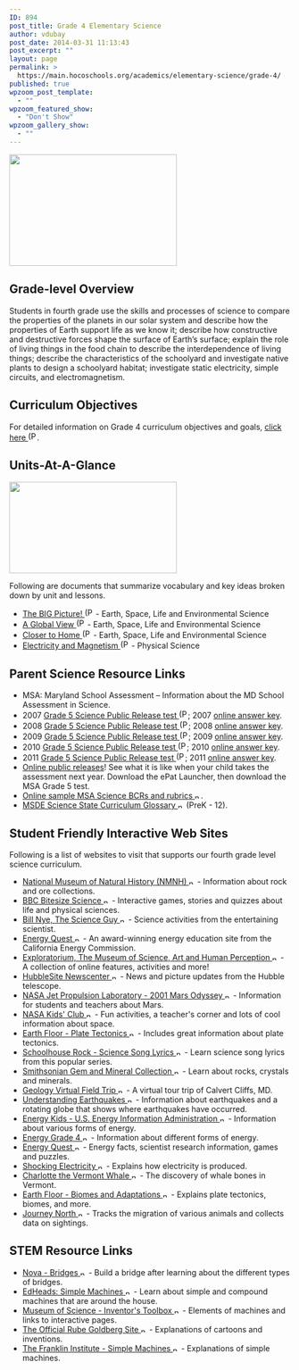 ```yaml
---
ID: 894
post_title: Grade 4 Elementary Science
author: vdubay
post_date: 2014-03-31 11:13:43
post_excerpt: ""
layout: page
permalink: >
  https://main.hocoschools.org/academics/elementary-science/grade-4/
published: true
wpzoom_post_template:
  - ""
wpzoom_featured_show:
  - "Don't Show"
wpzoom_gallery_show:
  - ""
---
```

<img class="pict" src="/f/academics/espic_streamlife.gif" alt="" width="300" height="200" />

<h2>Grade-level Overview</h2>

<p>Students in fourth grade use the skills and processes of science to compare the properties of the planets in our solar system and describe how the properties of Earth support life as we know it; describe how constructive and destructive forces shape the surface of Earth’s surface; explain the role of living things in the food chain to describe the interdependence of living things; describe the characteristics of the schoolyard and investigate native plants to design a schoolyard habitat; investigate static electricity, simple circuits, and electromagnetism.</p>

<h2>Curriculum Objectives</h2>

<p>For detailed information on Grade 4 curriculum objectives and goals, <a href="/f/academics/gr4doc_currobj_2011.pdf">click here <img alt="(PDF)" src="/f/images/bullet-pdf.gif" width="16" height="16" align="bottom" border="0" /></a>.</p>

<h2>Units-At-A-Glance</h2>

<img class="pict" src="/f/academics/espic_btrflygarden.gif" alt="" width="300" height="164" />

<p>Following are documents that summarize vocabulary and key ideas broken down by unit and lessons.</p>

<ul>
  <li><a href="/f/academics/gr4doc_eslescienceunit_bigpic.pdf">The BIG Picture! <img alt="(PDF)" src="/f/images/bullet-pdf.gif" width="16" height="16" align="bottom" border="0" /></a> - Earth, Space, Life and Environmental Science</li>
  <li><a href="/f/academics/gr4doc_eslescienceunit_globview.pdf">A Global View <img alt="(PDF)" src="/f/images/bullet-pdf.gif" width="16" height="16" align="bottom" border="0" /></a> - Earth, Space, Life and Environmental Science</li>
  <li><a href="/f/academics/gr4doc_eslescienceunit_closerhome.pdf">Closer to Home <img alt="(PDF)" src="/f/images/bullet-pdf.gif" width="16" height="16" align="bottom" border="0" /></a> - Earth, Space, Life and Environmental Science</li>
  <li><a href="/f/academics/gr4doc_physscienceunit.pdf">Electricity and Magnetism <img alt="(PDF)" src="/f/images/bullet-pdf.gif" width="16" height="16" align="bottom" border="0" /></a> - Physical Science</li>
</ul>

<h2>Parent Science Resource Links</h2>

<ul>
  <li>MSA: Maryland School Assessment – Information about the MD School Assessment in Science.</li>
  <li>2007 <a href="/f/academics/gr4doc_msaprt2007.pdf">Grade 5 Science Public Release test <img alt="(PDF)" src="/f/images/bullet-pdf.gif" width="16" height="16" align="bottom" border="0" /></a>; 2007 <a href="http://mdk12.org/instruction/curriculum/pr_grade5_science_2007_answerkeys.html" target="_blank">online answer key</a>.</li>
  <li>2008 <a href="/f/academics/gr4doc_msaprt2008.pdf">Grade 5 Science Public Release test <img alt="(PDF)" src="/f/images/bullet-pdf.gif" width="16" height="16" align="bottom" border="0" /></a>; 2008 <a href="http://mdk12.org/instruction/curriculum/pr_grade5_Science_2008_answerkeys.html" target="_blank">online answer key</a>.</li>
  <li>2009 <a href="/f/academics/gr4doc_msaprt2009.pdf">Grade 5 Science Public Release test <img alt="(PDF)" src="/f/images/bullet-pdf.gif" width="16" height="16" align="bottom" border="0" /></a>; 2009 <a href="http://mdk12.org/assessments/k_8/items/pr_grade5_science_2009_answerkeys.html" target="_blank">online answer key</a>.</li>
  <li>2010 <a href="/f/academics/gr5doc_msaprt2010.pdf">Grade 5 Science Public Release test <img alt="(PDF)" src="/f/images/bullet-pdf.gif" width="16" height="16" align="bottom" border="0" /></a>; 2010 <a href="http://mdk12.org/assessments/k_8/items/pr_grade5_science_2010_answerkeys.html" target="_blank">online answer key</a>.</li>
  <li>2011 <a href="/f/academics/gr5doc_msaprt2011.pdf">Grade 5 Science Public Release test <img alt="(PDF)" src="/f/images/bullet-pdf.gif" width="16" height="16" align="bottom" border="0" /></a>; 2011 <a href="http://mdk12.org/assessments/k_8/items/pr_grade5_science_2011_answerkeys.html" target="_blank">online answer key</a>.</li>
  <li><a href="http://www.pearsonaccess.com/cs/Satellite?c=Page&amp;childpagename=Maryland%2FmdPALPLayout&amp;cid=1175826727300&amp;pagename=mdPALPWrapper" target="_blank">Online public releases</a>! See what it is like when your child takes the assessment next year. Download the ePat Launcher, then download the MSA Grade 5 test.</li>
  <li><a href="http://mdk12.org/assessments/k_8/cr_grade5_science.html" target="_blank">Online sample MSA Science BCRs and rubrics <img alt="new webpage" src="/f/images/new_webpage.gif" width="11" height="10" align="bottom" border="0" /></a>.</li>
  <li><a href="http://www.mdk12.org/instruction/curriculum/science/glossary.shtml" target="_blank">MSDE Science State Curriculum Glossary <img alt="new webpage" src="/f/images/new_webpage.gif" width="11" height="10" align="bottom" border="0" /></a> (PreK - 12).</li>
</ul>

<h2>Student Friendly Interactive Web Sites</h2>

<p>Following is a list of websites to visit that supports our fourth grade level science curriculum.</p>

<ul>
  <li><a href="http://mineralsciences.si.edu/collections/rock_ore.htm" target="_blank">National Museum of Natural History (NMNH) <img alt="new webpage" src="/f/images/new_webpage.gif" width="11" height="10" align="bottom" border="0" /></a> - Information about rock and ore collections.</li>
  <li><a href="http://www.bbc.co.uk/schools/ks2bitesize/science/" target="_blank">BBC Bitesize Science <img alt="new webpage" src="/f/images/new_webpage.gif" width="11" height="10" align="bottom" border="0" /></a> - Interactive games, stories and quizzes about life and physical sciences.</li>
  <li><a href="http://www.billnye.com/" target="_blank">Bill Nye, The Science Guy <img alt="new webpage" src="/f/images/new_webpage.gif" width="11" height="10" align="bottom" border="0" /></a> - Science activities from the entertaining scientist.</li>
  <li><a href="http://www.energyquest.ca.gov/index.html" target="_blank">Energy Quest <img alt="new webpage" src="/f/images/new_webpage.gif" width="11" height="10" align="bottom" border="0" /></a> - An award-winning energy education site from the California Energy Commission.</li>
  <li><a href="http://www.exploratorium.edu/" target="_blank">Exploratorium, The Museum of Science, Art and Human Perception <img alt="new webpage" src="/f/images/new_webpage.gif" width="11" height="10" align="bottom" border="0" /></a> - A collection of online features, activities and more!</li>
  <li><a href="http://hubblesite.org/newscenter/" target="_blank">HubbleSite Newscenter <img alt="new webpage" src="/f/images/new_webpage.gif" width="11" height="10" align="bottom" border="0" /></a> - News and picture updates from the Hubble telescope.</li>
  <li><a href="http://mars.jpl.nasa.gov/odyssey/index.cfm" target="_blank">NASA Jet Propulsion Laboratory - 2001 Mars Odyssey <img alt="new webpage" src="/f/images/new_webpage.gif" width="11" height="10" align="bottom" border="0" /></a> - Information for students and teachers about Mars.</li>
  <li><a href="http://www.nasa.gov/audience/forkids/kidsclub/flash/index.html" target="_blank">NASA Kids' Club <img alt="new webpage" src="/f/images/new_webpage.gif" width="11" height="10" align="bottom" border="0" /></a> - Fun activities, a teacher's corner and lots of cool information about space.</li>
  <li><a href="http://www.cotf.edu/ete/modules/msese/earthsysflr/plates1.html" target="_blank">Earth Floor - Plate Tectonics <img alt="new webpage" src="/f/images/new_webpage.gif" width="11" height="10" align="bottom" border="0" /></a> - Includes great information about plate tectonics.</li>
  <li><a href="http://www.schoolhouserock.tv/Science.html" target="_blank">Schoolhouse Rock - Science Song Lyrics <img alt="new webpage" src="/f/images/new_webpage.gif" width="11" height="10" align="bottom" border="0" /></a> - Learn science song lyrics from this popular series.</li>
  <li><a href="http://mineralsciences.si.edu/" target="_blank">Smithsonian Gem and Mineral Collection <img alt="new webpage" src="/f/images/new_webpage.gif" width="11" height="10" align="bottom" border="0" /></a> - Learn about rocks, crystals and minerals.</li>
  <li><a href="http://www.mgs.md.gov/esic/brochures/ccliffs.html" target="_blank">Geology Virtual Field Trip <img alt="new webpage" src="/f/images/new_webpage.gif" width="11" height="10" align="bottom" border="0" /></a> - A virtual tour trip of Calvert Cliffs, MD.</li>
  <li><a href="http://projects.crustal.ucsb.edu/understanding/" target="_blank">Understanding Earthquakes <img alt="new webpage" src="/f/images/new_webpage.gif" width="11" height="10" align="bottom" border="0" /></a> - Information about earthquakes and a rotating globe that shows where earthquakes have occurred.</li>
  <li><a href="http://www.eia.doe.gov/kids/" target="_blank">Energy Kids - U.S. Energy Information Administration <img alt="new webpage" src="/f/images/new_webpage.gif" width="11" height="10" align="bottom" border="0" /></a> - Information about various forms of energy.</li>
  <li><a href="http://www.nyu.edu/pages/mathmol/textbook/energy.html" target="_blank">Energy Grade 4 <img alt="new webpage" src="/f/images/new_webpage.gif" width="11" height="10" align="bottom" border="0" /></a> - Information about different forms of energy.</li>
  <li><a href="http://www.energyquest.ca.gov/index.html" target="_blank">Energy Quest <img alt="new webpage" src="/f/images/new_webpage.gif" width="11" height="10" align="bottom" border="0" /></a> - Energy facts, scientist research information, games and puzzles.</li>
  <li><a href="http://library.thinkquest.org/5217/" target="_blank">Shocking Electricity <img alt="new webpage" src="/f/images/new_webpage.gif" width="11" height="10" align="bottom" border="0" /></a> - Explains how electricity is produced.</li>
  <li><a href="http://www.uvm.edu/whale/whalehome.html" target="_blank">Charlotte the Vermont Whale <img alt="new webpage" src="/f/images/new_webpage.gif" width="11" height="10" align="bottom" border="0" /></a> - The discovery of whale bones in Vermont.</li>
  <li><a href="http://www.cotf.edu/ete/modules/msese/earthsys.html" target="_blank">Earth Floor - Biomes and Adaptations <img alt="new webpage" src="/f/images/new_webpage.gif" width="11" height="10" align="bottom" border="0" /></a> - Explains plate tectonics, biomes, and more.</li>
  <li><a href="http://www.learner.org/jnorth/" target="_blank">Journey North <img alt="new webpage" src="/f/images/new_webpage.gif" width="11" height="10" align="bottom" border="0" /></a> - Tracks the migration of various animals and collects data on sightings.</li>
</ul>

<h2>STEM Resource Links</h2>

<ul>
  <li><a href="http://www.pbs.org/wgbh/nova/bridge/" target="_blank">Nova - Bridges <img alt="new webpage" src="/f/images/new_webpage.gif" width="11" height="10" align="bottom" border="0" /></a> - Build a bridge after learning about the different types of bridges.</li>
  <li><a href="http://www.edheads.org/activities/simple-machines/" target="_blank">EdHeads: Simple Machines <img alt="new webpage" src="/f/images/new_webpage.gif" width="11" height="10" align="bottom" border="0" /></a> - Learn about simple and compound machines that are around the house.</li>
  <li><a href="http://www.mos.org/sln/Leonardo/InventorsToolbox.html" target="_blank">Museum of Science - Inventor's Toolbox <img alt="new webpage" src="/f/images/new_webpage.gif" width="11" height="10" align="bottom" border="0" /></a> - Elements of machines and links to interactive pages.</li>
  <li><a href="http://www.rubegoldberg.com/" target="_blank">The Official Rube Goldberg Site <img alt="new webpage" src="/f/images/new_webpage.gif" width="11" height="10" align="bottom" border="0" /></a> - Explanations of cartoons and inventions.</li>
  <li><a href="http://www.fi.edu/qa97/spotlight3/spotlight3.html" target="_blank">The Franklin Institute - Simple Machines <img alt="new webpage" src="/f/images/new_webpage.gif" width="11" height="10" align="bottom" border="0" /></a> - Explanations of simple machines.</li>
</ul>